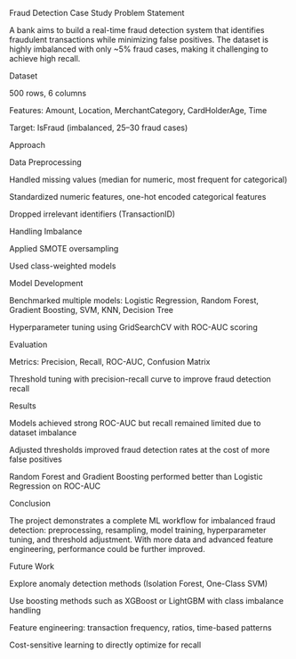 Fraud Detection Case Study
Problem Statement

A bank aims to build a real-time fraud detection system that identifies fraudulent transactions while minimizing false positives. The dataset is highly imbalanced with only ~5% fraud cases, making it challenging to achieve high recall.

Dataset

500 rows, 6 columns

Features: Amount, Location, MerchantCategory, CardHolderAge, Time

Target: IsFraud (imbalanced, 25–30 fraud cases)

Approach

Data Preprocessing

Handled missing values (median for numeric, most frequent for categorical)

Standardized numeric features, one-hot encoded categorical features

Dropped irrelevant identifiers (TransactionID)

Handling Imbalance

Applied SMOTE oversampling

Used class-weighted models

Model Development

Benchmarked multiple models: Logistic Regression, Random Forest, Gradient Boosting, SVM, KNN, Decision Tree

Hyperparameter tuning using GridSearchCV with ROC-AUC scoring

Evaluation

Metrics: Precision, Recall, ROC-AUC, Confusion Matrix

Threshold tuning with precision-recall curve to improve fraud detection recall

Results

Models achieved strong ROC-AUC but recall remained limited due to dataset imbalance

Adjusted thresholds improved fraud detection rates at the cost of more false positives

Random Forest and Gradient Boosting performed better than Logistic Regression on ROC-AUC

Conclusion

The project demonstrates a complete ML workflow for imbalanced fraud detection: preprocessing, resampling, model training, hyperparameter tuning, and threshold adjustment.
With more data and advanced feature engineering, performance could be further improved.

Future Work

Explore anomaly detection methods (Isolation Forest, One-Class SVM)

Use boosting methods such as XGBoost or LightGBM with class imbalance handling

Feature engineering: transaction frequency, ratios, time-based patterns

Cost-sensitive learning to directly optimize for recall
